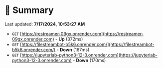 # 📖 Summary
Last updated: **7/17/2024, 10:53:27 AM**

- `GET` [https://restreamer-09gx.onrender.com](https://restreamer-09gx.onrender.com) - **Up** (372ms)
- `GET` [https://filestreambot-b5k6.onrender.com/](https://filestreambot-b5k6.onrender.com/) - **Down** (167ms)
- `GET` [https://jupyterlab-python3-12-3.onrender.com](https://jupyterlab-python3-12-3.onrender.com) - **Down** (170ms)
